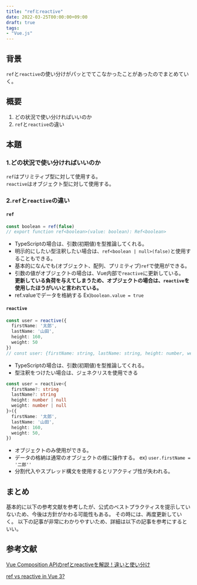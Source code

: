 ```yaml
---
title: "refとreactive"
date: 2022-03-25T00:00:00+09:00
draft: true
tags: 
- "Vue.js"
---
```

## 背景
`ref`と`reactive`の使い分けがパッとでてこなかったことがあったのでまとめていく。

## 概要
1. どの状況で使い分ければいいのか
2. `ref`と`reactive`の違い

## 本題
### 1.どの状況で使い分ければいいのか
`ref`はプリミティブ型に対して使用する。<br/>
`reactive`はオブジェクト型に対して使用する。

### 2.`ref`と`reactive`の違い
#### `ref`
```typescript
const boolean = ref(false)
// export function ref<boolean>(value: boolean): Ref<boolean>
```
- TypeScriptの場合は、引数(初期値)を型推論してくれる。
- 明示的にしたい型注釈したい場合は、`ref<boolean | null>(false)`と使用することもできる。
- 基本的になんでも(オブジェクト、配列、プリミティブ)`ref`で使用ができる。
- 引数の値がオブジェクトの場合は、Vue内部で`reactive`に更新している。<br/>**更新している負荷を与えてしまうため、オブジェクトの場合は、`reactive`を使用したほうがいいと言われている。**
- ref.valueでデータを格納する Ex)`boolean.value = true`


#### `reactive`
```typescript
const user = reactive({
  firstName: '太郎',
  lastName: '山田',
  height: 160,
  weight: 50
})
// const user: {firstName: string, lastName: string, height: number, weight: number}
```
- TypeScriptの場合は、引数(初期値)を型推論してくれる。
- 型注釈をつけたい場合は、ジェネクリスを使用できる
```typescript
const user = reactive<{
  firstName?: string
  lastName?: string
  height: number | null
  weight: number | null
}>({
  firstName: '太郎',
  lastName: '山田',
  height: 160,
  weight: 50,
})
```
- オブジェクトのみ使用ができる。
- データの格納は通常のオブジェクトの様に操作する。 ex) `user.firstName = '二郎''`
- 分割代入やスプレッド構文を使用するとリアクティブ性が失われる。

## まとめ
基本的に以下の参考文献を参考したが、公式のベストプラクティスを提示していないため、今後は方針がかわる可能性もある。
その時には、再度更新していく。
以下の記事が非常にわかりやすいため、詳細は以下の記事を参考にするといい。

## 参考文献
[Vue Composition APIのrefとreactiveを解説！違いと使い分け](https://kobatech-blog.com/vue-composition-api-ref-reactive/)

[ref vs reactive in Vue 3?](https://stackoverflow.com/questions/61452458/ref-vs-reactive-in-vue-3)